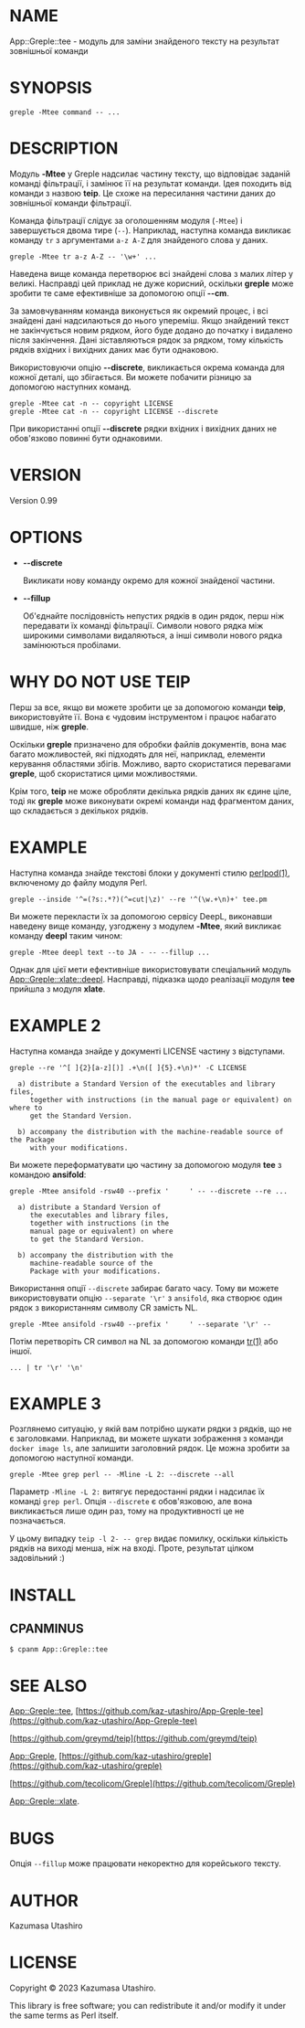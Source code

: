 # NAME

App::Greple::tee - модуль для заміни знайденого тексту на результат зовнішньої команди

# SYNOPSIS

    greple -Mtee command -- ...

# DESCRIPTION

Модуль **-Mtee** у Greple надсилає частину тексту, що відповідає заданій команді фільтрації, і замінює її на результат команди. Ідея походить від команди з назвою **teip**. Це схоже на пересилання частини даних до зовнішньої команди фільтрації.

Команда фільтрації слідує за оголошенням модуля (`-Mtee`) і завершується двома тире (`--`). Наприклад, наступна команда викликає команду `tr` з аргументами `a-z A-Z` для знайденого слова у даних.

    greple -Mtee tr a-z A-Z -- '\w+' ...

Наведена вище команда перетворює всі знайдені слова з малих літер у великі. Насправді цей приклад не дуже корисний, оскільки **greple** може зробити те саме ефективніше за допомогою опції **--cm**.

За замовчуванням команда виконується як окремий процес, і всі знайдені дані надсилаються до нього упереміш. Якщо знайдений текст не закінчується новим рядком, його буде додано до початку і видалено після закінчення. Дані зіставляються рядок за рядком, тому кількість рядків вхідних і вихідних даних має бути однаковою.

Використовуючи опцію **--discrete**, викликається окрема команда для кожної деталі, що збігається. Ви можете побачити різницю за допомогою наступних команд.

    greple -Mtee cat -n -- copyright LICENSE
    greple -Mtee cat -n -- copyright LICENSE --discrete

При використанні опції **--discrete** рядки вхідних і вихідних даних не обов'язково повинні бути однаковими.

# VERSION

Version 0.99

# OPTIONS

- **--discrete**

    Викликати нову команду окремо для кожної знайденої частини.

- **--fillup**

    Об'єднайте послідовність непустих рядків в один рядок, перш ніж передавати їх команді фільтрації. Символи нового рядка між широкими символами видаляються, а інші символи нового рядка замінюються пробілами.

# WHY DO NOT USE TEIP

Перш за все, якщо ви можете зробити це за допомогою команди **teip**, використовуйте її. Вона є чудовим інструментом і працює набагато швидше, ніж **greple**.

Оскільки **greple** призначено для обробки файлів документів, вона має багато можливостей, які підходять для неї, наприклад, елементи керування областями збігів. Можливо, варто скористатися перевагами **greple**, щоб скористатися цими можливостями.

Крім того, **teip** не може обробляти декілька рядків даних як єдине ціле, тоді як **greple** може виконувати окремі команди над фрагментом даних, що складається з декількох рядків.

# EXAMPLE

Наступна команда знайде текстові блоки у документі стилю [perlpod(1)](http://man.he.net/man1/perlpod), включеному до файлу модуля Perl.

    greple --inside '^=(?s:.*?)(^=cut|\z)' --re '^(\w.+\n)+' tee.pm

Ви можете перекласти їх за допомогою сервісу DeepL, виконавши наведену вище команду, узгоджену з модулем **-Mtee**, який викликає команду **deepl** таким чином:

    greple -Mtee deepl text --to JA - -- --fillup ...

Однак для цієї мети ефективніше використовувати спеціальний модуль [App::Greple::xlate::deepl](https://metacpan.org/pod/App%3A%3AGreple%3A%3Axlate%3A%3Adeepl). Насправді, підказка щодо реалізації модуля **tee** прийшла з модуля **xlate**.

# EXAMPLE 2

Наступна команда знайде у документі LICENSE частину з відступами.

    greple --re '^[ ]{2}[a-z][)] .+\n([ ]{5}.+\n)*' -C LICENSE

      a) distribute a Standard Version of the executables and library files,
         together with instructions (in the manual page or equivalent) on where to
         get the Standard Version.
    
      b) accompany the distribution with the machine-readable source of the Package
         with your modifications.
    

Ви можете переформатувати цю частину за допомогою модуля **tee** з командою **ansifold**:

    greple -Mtee ansifold -rsw40 --prefix '     ' -- --discrete --re ...

      a) distribute a Standard Version of
         the executables and library files,
         together with instructions (in the
         manual page or equivalent) on where
         to get the Standard Version.
    
      b) accompany the distribution with the
         machine-readable source of the
         Package with your modifications.

Використання опції `--discrete` забирає багато часу. Тому ви можете використовувати опцію `--separate '\r'` з `ansifold`, яка створює один рядок з використанням символу CR замість NL.

    greple -Mtee ansifold -rsw40 --prefix '     ' --separate '\r' --

Потім перетворіть CR символ на NL за допомогою команди [tr(1)](http://man.he.net/man1/tr) або іншої.

    ... | tr '\r' '\n'

# EXAMPLE 3

Розглянемо ситуацію, у якій вам потрібно шукати рядки з рядків, що не є заголовками. Наприклад, ви можете шукати зображення з команди `docker image ls`, але залишити заголовний рядок. Це можна зробити за допомогою наступної команди.

    greple -Mtee grep perl -- -Mline -L 2: --discrete --all

Параметр `-Mline -L 2:` витягує передостанні рядки і надсилає їх команді `grep perl`. Опція `--discrete` є обов'язковою, але вона викликається лише один раз, тому на продуктивності це не позначається.

У цьому випадку `teip -l 2- -- grep` видає помилку, оскільки кількість рядків на виході менша, ніж на вході. Проте, результат цілком задовільний :)

# INSTALL

## CPANMINUS

    $ cpanm App::Greple::tee

# SEE ALSO

[App::Greple::tee](https://metacpan.org/pod/App%3A%3AGreple%3A%3Atee), [https://github.com/kaz-utashiro/App-Greple-tee](https://github.com/kaz-utashiro/App-Greple-tee)

[https://github.com/greymd/teip](https://github.com/greymd/teip)

[App::Greple](https://metacpan.org/pod/App%3A%3AGreple), [https://github.com/kaz-utashiro/greple](https://github.com/kaz-utashiro/greple)

[https://github.com/tecolicom/Greple](https://github.com/tecolicom/Greple)

[App::Greple::xlate](https://metacpan.org/pod/App%3A%3AGreple%3A%3Axlate).

# BUGS

Опція `--fillup` може працювати некоректно для корейського тексту.

# AUTHOR

Kazumasa Utashiro

# LICENSE

Copyright © 2023 Kazumasa Utashiro.

This library is free software; you can redistribute it and/or modify
it under the same terms as Perl itself.
